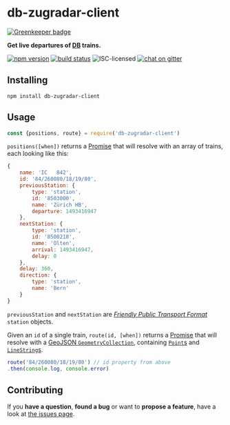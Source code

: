 # db-zugradar-client

[![Greenkeeper badge](https://badges.greenkeeper.io/derhuerst/db-zugradar-client.svg)](https://greenkeeper.io/)

**Get live departures of [DB](https://bahn.de/) trains.**

[![npm version](https://img.shields.io/npm/v/db-zugradar-client.svg)](https://www.npmjs.com/package/db-zugradar-client)
[![build status](https://img.shields.io/travis/derhuerst/db-zugradar-client.svg)](https://travis-ci.org/derhuerst/db-zugradar-client)
![ISC-licensed](https://img.shields.io/github/license/derhuerst/db-zugradar-client.svg)
[![chat on gitter](https://badges.gitter.im/derhuerst.svg)](https://gitter.im/derhuerst)


## Installing

```shell
npm install db-zugradar-client
```


## Usage

```js
const {positions, route} = require('db-zugradar-client')
```

`positions([when])` returns a [Promise](https://developer.mozilla.org/en-US/docs/Web/JavaScript/Reference/Global_Objects/promise) that will resolve with an array of trains, each looking like this:

```js
{
	name: 'IC   842',
	id: '84/260080/18/19/80',
	previousStation: {
		type: 'station',
		id: '8503000',
		name: 'Zürich HB',
		departure: 1493416947
	},
	nextStation: {
		type: 'station',
		id: '8500218',
		name: 'Olten',
		arrival: 1493416947,
		delay: 0
	},
	delay: 360,
	direction: {
		type: 'station',
		name: 'Bern'
	}
}
```

`previousStation` and `nextStation` are [*Friendly Public Transport Format*](https://github.com/public-transport/friendly-public-transport-format) `station` objects.

Given an `id` of a single train, `route(id, [when])` returns a [Promise](https://developer.mozilla.org/en-US/docs/Web/JavaScript/Reference/Global_Objects/promise) that will resolve with a [GeoJSON `GeometryCollection`](https://tools.ietf.org/html/rfc7946#section-3.1.8), containing [`Point`s](https://tools.ietf.org/html/rfc7946#section-3.1.2) and [`LineString`s](https://tools.ietf.org/html/rfc7946#section-3.1.4).

```js
route('84/260080/18/19/80') // id property from above
.then(console.log, console.error)
```


## Contributing

If you **have a question**, **found a bug** or want to **propose a feature**, have a look at [the issues page](https://github.com/derhuerst/db-zugradar-client/issues).
